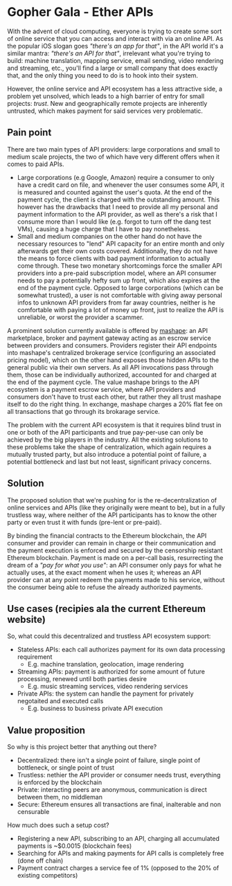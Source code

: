 # Gopher Gala - Ether APIs

With the advent of cloud computing, everyone is trying to create some sort of online service that you can access and interact with via an online API. As the popular iOS slogan goes *"there's an app for that"*, in the API world it's a similar mantra: *"there's an API for that"*, irrelevant what you're trying to build: machine translation, mapping service, email sending, video rendering and streaming, etc., you'll find a large or small company that does exactly that, and the only thing you need to do is to hook into their system.

However, the online service and API ecosystem has a less attractive side, a problem yet unsolved, which leads to a high barrier of entry for small projects: *trust*. New and geographically remote projects are inherently untrusted, which makes payment for said services very problematic.

## Pain point

There are two main types of API providers: large corporations and small to medium scale projects, the two of which have very different offers when it comes to paid APIs.

 * Large corporations (e.g Google, Amazon) require a consumer to only have a credit card on file, and whenever the user consumes some API, it is measured and counted against the user's quota. At the end of the payment cycle, the client is charged with the outstanding amount. This however has the drawbacks that I need to provide all my personal and payment information to the API provider, as well as there's a risk that I consume more than I would like (e.g. forgot to turn off the dang test VMs), causing a huge charge that I have to pay nonetheless.
 * Small and medium companies on the other hand do not have the necessary resources to "lend" API capacity for an entire month and only afterwards get their own costs covered. Additionally, they do not have the means to force clients with bad payment information to actually come through. These two monetary shortcomings force the smaller API providers into a pre-paid subscription model, where an API consumer needs to pay a potentially hefty sum up front, which also expires at the end of the payment cycle. Opposed to large corporations (which can be somewhat trusted), a user is not comfortable with giving away personal infos to unknown API providers from far away countries, neither is he comfortable with paying a lot of money up front, just to realize the API is unreliable, or worst the provider a scammer.

A prominent solution currently available is offered by [mashape](https://www.mashape.com/): an API marketplace, broker and payment gateway acting as an escrow service between providers and consumers. Providers register their API endpoints into mashape's centralized brokerage service (configuring an associated pricing model), which on the other hand exposes those hidden APIs to the general public via their own servers. As all API invocations pass through them, those can be individually authorized, accounted for and charged at the end of the payment cycle. The value mashape brings to the API ecosystem is a payment escrow service, where API providers and consumers don't have to trust each other, but rather they all trust mashape itself to do the right thing. In exchange, mashape charges a 20% flat fee on all transactions that go through its brokarage service.

The problem with the current API ecosystem is that it requires blind trust in one or both of the API participants and true pay-per-use can only be achieved by the big players in the industry. All the existing solutions to these problems take the shape of centralization, which again requires a mutually trusted party, but also introduce a potential point of failure, a potential bottleneck and last but not least, significant privacy concerns.

## Solution

The proposed solution that we're pushing for is the re-decentralization of online services and APIs (like they originally were meant to be), but in a fully trustless way, where neither of the API participants has to know the other party or even trust it with funds (pre-lent or pre-paid).

By binding the financial contracts to the Ethereum blockchain, the API consumer and provider can remain in charge or their communication and the payment execution is enforced and secured by the censorship resistant Ethereum blockchain. Payment is made on a per-call basis, resurrecting the dream of a *"pay for what you use"*: an API consumer only pays for what he actually uses, at the exact moment when he uses it; whereas an API provider can at any point redeem the payments made to his service, without the consumer being able to refuse the already authorized payments.

## Use cases (recipies ala the current Ethereum website)

So, what could this decentralized and trustless API ecosystem support:

 * Stateless APIs: each call authorizes payment for its own data processing requirement
   * E.g. machine translation, geolocation, image rendering
 * Streaming APIs: payment is authorized for some amount of future processing, renewed until both parties desire
   * E.g. music streaming services, video rendering services
 * Private APIs: the system can handle the payment for privately negotaited and executed calls
   * E.g. business to business private API execution

## Value proposition

So why is this project better that anything out there?

 * Decentralized: there isn't a single point of failure, single point of bottleneck, or single point of trust
 * Trustless: nethier the API provider or consumer needs trust, everything is enforced by the blockchain
 * Private: interacting peers are anonymous, communication is direct between them, no middleman
 * Secure: Ethereum ensures all transactions are final, inalterable and non censurable

How much does such a setup cost?

 * Registering a new API, subscribing to an API, charging all accumulated payments is ~$0.0015 (blockchain fees)
 * Searching for APIs and making payments for API calls is completely free (done off chain)
 * Payment contract charges a service fee of 1% (opposed to the 20% of existing competitors)
